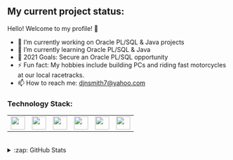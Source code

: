## My current project status:

Hello! Welcome to my profile! 🤝

- 🔭 I’m currently working on Oracle PL/SQL & Java projects
- 🌱 I’m currently learning Oracle PL/SQL & Java
- 🥅 2021 Goals: Secure an Oracle PL/SQL opportunity 
- ⚡ Fun fact: My hobbies include building PCs and riding fast motorcycles at our local racetracks.
- 📫 How to reach me: djnsmith7@yahoo.com

### Technology Stack:

<table>
      <tbody>
            <tr>
                <td style="border: none"><img height="30" width="32" src="https://cdn.jsdelivr.net/npm/simple-icons@v4/icons/oracle.svg"</td>
                <td style="border: none"><img height="30" width="32" src="https://cdn.jsdelivr.net/npm/simple-icons@v4/icons/java.svg"</td>
                <td style="border: none"><img height="30" width="32" src="https://cdn.jsdelivr.net/npm/simple-icons@v4/icons/eclipseide.svg"</td>
                <td style="border: none"><img height="30" width="32" src="https://cdn.jsdelivr.net/npm/simple-icons@v4/icons/visualstudiocode.svg"</td>
                <td style="border: none"><img height="30" width="32" src="https://cdn.jsdelivr.net/npm/simple-icons@v4/icons/microsoftoffice.svg"</td>
                <td style="border: none"><img height="30" width="32" src="https://cdn.jsdelivr.net/npm/simple-icons@v4/icons/googlesheets.svg"</td>
            </tr>
      </tbody>
</table>


<br />

<details>
  <summary>:zap: GitHub Stats</summary>
  
  <img align="left" alt="djnsmith7's GitHub Stats" src="https://github-readme-stats-seven-murex.vercel.app/api?username=djnsmith7&show_icons=true&hide_border=true" />
</details>

